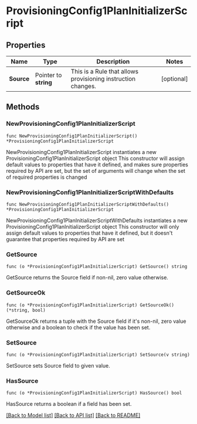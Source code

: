 # ProvisioningConfig1PlanInitializerScript

## Properties

Name | Type | Description | Notes
------------ | ------------- | ------------- | -------------
**Source** | Pointer to **string** | This is a Rule that allows provisioning instruction changes. | [optional] 

## Methods

### NewProvisioningConfig1PlanInitializerScript

`func NewProvisioningConfig1PlanInitializerScript() *ProvisioningConfig1PlanInitializerScript`

NewProvisioningConfig1PlanInitializerScript instantiates a new ProvisioningConfig1PlanInitializerScript object
This constructor will assign default values to properties that have it defined,
and makes sure properties required by API are set, but the set of arguments
will change when the set of required properties is changed

### NewProvisioningConfig1PlanInitializerScriptWithDefaults

`func NewProvisioningConfig1PlanInitializerScriptWithDefaults() *ProvisioningConfig1PlanInitializerScript`

NewProvisioningConfig1PlanInitializerScriptWithDefaults instantiates a new ProvisioningConfig1PlanInitializerScript object
This constructor will only assign default values to properties that have it defined,
but it doesn't guarantee that properties required by API are set

### GetSource

`func (o *ProvisioningConfig1PlanInitializerScript) GetSource() string`

GetSource returns the Source field if non-nil, zero value otherwise.

### GetSourceOk

`func (o *ProvisioningConfig1PlanInitializerScript) GetSourceOk() (*string, bool)`

GetSourceOk returns a tuple with the Source field if it's non-nil, zero value otherwise
and a boolean to check if the value has been set.

### SetSource

`func (o *ProvisioningConfig1PlanInitializerScript) SetSource(v string)`

SetSource sets Source field to given value.

### HasSource

`func (o *ProvisioningConfig1PlanInitializerScript) HasSource() bool`

HasSource returns a boolean if a field has been set.


[[Back to Model list]](../README.md#documentation-for-models) [[Back to API list]](../README.md#documentation-for-api-endpoints) [[Back to README]](../README.md)


